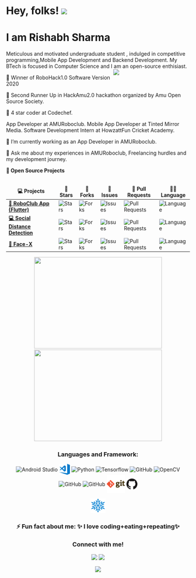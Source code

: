 # Hey, folks! <img src="https://raw.githubusercontent.com/MartinHeinz/MartinHeinz/master/wave.gif" width="30px">

# I am Rishabh Sharma

Meticulous and motivated undergraduate student , indulged in competitive programming,Mobile App Development and Backend Development. 
My BTech is focused in Computer Science and I am an open-source enthisiast.
<img align="right" img src="https://raw.githubusercontent.com/akshitagupta15june/akshitagupta15june/master/200w.webp" width="210px">
  
🥇 Winner of RoboHack1.0 Software Version 2020 

🥇 Second Runner Up in HackAmu2.0 hackathon organized by Amu Open Source Society. 

🥇 4 star coder at Codechef.


App Developer at AMURoboclub.
Mobile App Developer at Tinted Mirror Media.
Software Development Intern at HowzattFun Cricket Academy.

🔭 I’m currently working as an App Developer in AMURoboclub.

💬 Ask me about my experiences in AMURoboclub, Freelancing hurdles and my development journey.





	
  <summary><b>🥇 Open Source Projects</b></summary>

  <br />
  <table>
    <thead align="center">
      <tr border: none;>
        <td><b>💻 Projects</b></td>
        <td><b>🌟 Stars</b></td>
        <td><b>🍴 Forks</b></td>
        <td><b>🐛 Issues</b></td>
        <td><b>🔔 Pull Requests</b></td>
        <td><b>👨‍💻 Language</b></td>
      </tr>
    </thead>
    <tbody>
      <tr>
	      <td><a href="https://github.com/open-roboclub/roboclub-flutter"><b>🚀 RoboClub App (Flutter)</b></a></td>
        <td><img alt="Stars" src="https://img.shields.io/github/stars/open-roboclub/roboclub-flutter?style=flat-square&labelColor=343b41"/></td>
        <td><img alt="Forks" src="https://img.shields.io/github/forks/open-roboclub/roboclub-flutter?style=flat-square&labelColor=343b41"/></td>
        <td><img alt="Issues" src="https://img.shields.io/github/issues/open-roboclub/roboclub-flutter?style=flat-square"/></td>
        <td><img alt="Pull Requests" src="https://img.shields.io/github/issues-pr/open-roboclub/roboclub-flutter?style=flat-square"/></td>
        <td><img alt="Language" src="https://img.shields.io/github/languages/top/open-roboclub/roboclub-flutter?style=flat-square"/></td>
      </tr>
      <tr>
	      <td><a href="https://github.com/akshitagupta15june/Social_Distance_detection"><b>💻 Social Distance Detection</b></a></td>
        <td><img alt="Stars" src="https://img.shields.io/github/stars/akshitagupta15june/Social_Distance_detection?style=flat-square&labelColor=343b41"/></td>
        <td><img alt="Forks" src="https://img.shields.io/github/forks/akshitagupta15june/Social_Distance_detection?style=flat-square&labelColor=343b41"/></td>
        <td><img alt="Issues" src="https://img.shields.io/github/issues/akshitagupta15june/Social_Distance_detection?style=flat-square"/></td>
        <td><img alt="Pull Requests" src="https://img.shields.io/github/issues-pr/akshitagupta15june/Social_Distance_detection?style=flat-square"/></td>
        <td><img alt="Language" src="https://img.shields.io/github/languages/top/akshitagupta15june/Social_Distance_detection?label=Python&style=flat-square"/></td>
      </tr>
      <tr>
	      <td><a href="https://github.com/akshitagupta15june/Face-X"><b>👨 Face-X</b></a></td>
        <td><img alt="Stars" src="https://img.shields.io/github/stars/akshitagupta15june/Face-Recognition-Attendance-System?style=flat-square&labelColor=343b41"/></td>
        <td><img alt="Forks" src="https://img.shields.io/github/forks/akshitagupta15june/Face-Recognition-Attendance-System?style=flat-square&labelColor=343b41"/></td>
        <td><img alt="Issues" src="https://img.shields.io/github/issues/akshitagupta15june/Face-Recognition-Attendance-System?style=flat-square"/></td>
        <td><img alt="Pull Requests" src="https://img.shields.io/github/issues-pr/akshitagupta15june/Face-Recognition-Attendance-System?style=flat-square"/></td>
        <td><img alt="Language" src="https://img.shields.io/github/languages/top/akshitagupta15june/Face-Recognition-Attendance-System?style=flat-square"/></td> 
      </tr>
    </tbody>
  </table>

<div align="center">
<a href="#"><img src="https://github-readme-stats.vercel.app/api?username=Rishabhltfb&show_icons=true&count_private=true&theme=radical" width="350" height="250" ></a>
<a href="#"><img src="https://github-readme-stats.vercel.app/api/top-langs/?username=Rishabhltfb&layout=compact&theme=radical" width="350" height="250" ></a>

</div>

<div align="center">
  
<h3>Languages and Framework:</h3>

<img align="center" alt="Android Studio" width="40px" src="https://upload.wikimedia.org/wikipedia/commons/3/34/Android_Studio_icon.svg" />
<img align="center" alt="Visual Studio Code" width="30px" src="https://raw.githubusercontent.com/github/explore/80688e429a7d4ef2fca1e82350fe8e3517d3494d/topics/visual-studio-code/visual-studio-code.png" />
<img align="center" alt="Python" width="30px" src="https://upload.wikimedia.org/wikipedia/commons/thumb/0/0a/Python.svg/240px-Python.svg.png" />
<img align="center" alt="Tensorflow" width="30px" src="https://upload.wikimedia.org/wikipedia/commons/thumb/2/2d/Tensorflow_logo.svg/800px-Tensorflow_logo.svg.png"/>
<img align="center" alt="GitHub" width="80px" src="https://keras.io/img/logo.png" />
<img align="center" alt="OpenCV" width="30px" src="https://upload.wikimedia.org/wikipedia/commons/thumb/3/32/OpenCV_Logo_with_text_svg_version.svg/730px-OpenCV_Logo_with_text_svg_version.svg.png" />
<img align="center" alt="GitHub" width="30px" src="https://numpy.org/images/logos/numpy.svg" />
<img align="center" alt="GitHub" width="34px" src="https://jupyter.org/assets/main-logo.svg" />
<img align="center" alt="Git" width="50px" src="https://raw.githubusercontent.com/github/explore/80688e429a7d4ef2fca1e82350fe8e3517d3494d/topics/git/git.png" />
<img align="center" alt="GitHub" width="30px" src="https://raw.githubusercontent.com/github/explore/78df643247d429f6cc873026c0622819ad797942/topics/github/github.png" />
</br>


</div>

<div align="center">
  


  
  <img align="center" a href='https://archiveprogram.github.com/'><img src='https://raw.githubusercontent.com/acervenky/animated-github-badges/master/assets/acbadge.gif' width='40' height='40'></a>

 ### ⚡ Fun fact about me: ✨ I love coding+eating+repeating✨ 
 

<h3>Connect with me!</h3>
 
[<img src="https://img.shields.io/badge/linkedin-%230077B5.svg?&style=for-the-badge&logo=linkedin&logoColor=white" />](https://www.linkedin.com/in/rishabh-sharma-11242b174/) [<img src="https://img.shields.io/badge/PORTFOLIO-%23292929.svg?&style=for-the-badge&logo=PORTFOLIO&logoColor=white" />](https://rishabhltfb.github.io/) 

![](https://visitor-badge.glitch.me/badge?page_id=Rishabhltfb.Rishabhltfb)



</div>
